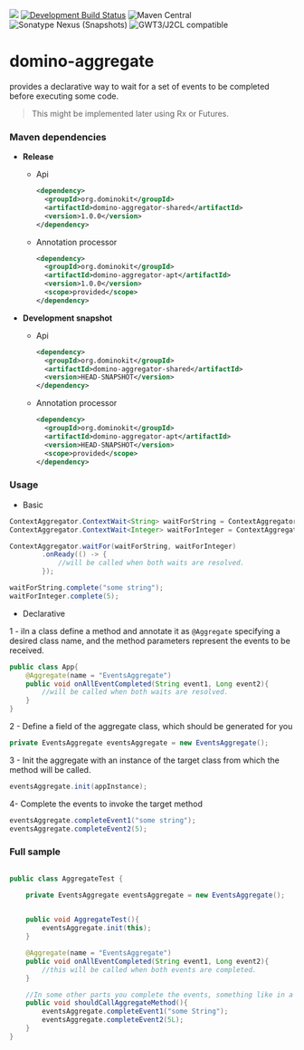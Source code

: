 <a title="Gitter" href="https://gitter.im/DominoKit/domino"><img src="https://badges.gitter.im/Join%20Chat.svg"></a>
[![Development Build Status](https://github.com/DominoKit/domino-aggregator/actions/workflows/deploy.yaml/badge.svg?branch=develop)](https://github.com/DominoKit/domino-aggregator/actions/workflows/deploy.yaml/badge.svg?branch=develop)
![Maven Central](https://img.shields.io/badge/Release-1.0.2-green)
![Sonatype Nexus (Snapshots)](https://img.shields.io/badge/Snapshot-HEAD--SNAPSHOT-orange)
![GWT3/J2CL compatible](https://img.shields.io/badge/GWT3/J2CL-compatible-brightgreen.svg)

# domino-aggregate

provides a declarative way to wait for a set of events to be completed before executing some code.

> This might be implemented later using Rx or Futures.

### Maven dependencies

- **Release**

    - Api
 
        ```xml
        <dependency>
          <groupId>org.dominokit</groupId>
          <artifactId>domino-aggregator-shared</artifactId>
          <version>1.0.0</version>
        </dependency>
        
        ```
    - Annotation processor

        ```xml
        <dependency>
          <groupId>org.dominokit</groupId>
          <artifactId>domino-aggregator-apt</artifactId>
          <version>1.0.0</version>
          <scope>provided</scope>
        </dependency>
        ```

- **Development snapshot**

    - Api

        ```xml
        <dependency>
          <groupId>org.dominokit</groupId>
          <artifactId>domino-aggregator-shared</artifactId>
          <version>HEAD-SNAPSHOT</version>
        </dependency>
        
        ```
    - Annotation processor

        ```xml
        <dependency>
          <groupId>org.dominokit</groupId>
          <artifactId>domino-aggregator-apt</artifactId>
          <version>HEAD-SNAPSHOT</version>
          <scope>provided</scope>
        </dependency>
        ```
### Usage

- Basic

```java
ContextAggregator.ContextWait<String> waitForString = ContextAggregator.ContextWait.create();
ContextAggregator.ContextWait<Integer> waitForInteger = ContextAggregator.ContextWait.create();

ContextAggregator.waitFor(waitForString, waitForInteger)
        .onReady(() -> {
            //will be called when both waits are resolved.
        });

waitForString.complete("some string");
waitForInteger.complete(5);
```

- Declarative

 1 - iIn a class define a method and annotate it as `@Aggregate` specifying a desired class name, and the method parameters represent the events to be received.

```java
public class App{
    @Aggregate(name = "EventsAggregate")
    public void onAllEventCompleted(String event1, Long event2){
        //will be called when both waits are resolved.
    }
}

```

 2 - Define a field of the aggregate class, which should be generated for you

```java
private EventsAggregate eventsAggregate = new EventsAggregate();
```

 3 - Init the aggregate with an instance of the target class from which the method will be called.

```java
eventsAggregate.init(appInstance);
```

4- Complete the events to invoke the target method

```java
eventsAggregate.completeEvent1("some string");
eventsAggregate.completeEvent2(5);
```

### Full sample

```java

public class AggregateTest {

    private EventsAggregate eventsAggregate = new EventsAggregate();

    
    public void AggregateTest(){
        eventsAggregate.init(this);
    }

    @Aggregate(name = "EventsAggregate")
    public void onAllEventCompleted(String event1, Long event2){
        //this will be called when both events are completed.
    }

    //In some other parts you complete the events, something like in a success of failed rest call.
    public void shouldCallAggregateMethod(){
        eventsAggregate.completeEvent1("some String");
        eventsAggregate.completeEvent2(5L);
    }
}

```